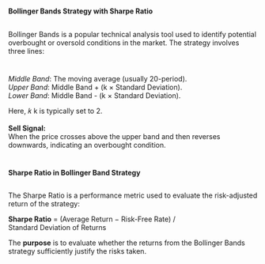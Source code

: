 #
**Bollinger Bands Strategy with Sharpe Ratio**
##
Bollinger Bands is a popular technical analysis tool used to identify potential overbought or oversold conditions in the market. The strategy involves three lines:
#
*Middle Band*: The moving average (usually 20-period).<br />
*Upper Band*: Middle Band + (k × Standard Deviation).<br />
*Lower Band*: Middle Band - (k × Standard Deviation).<br />

Here, 
𝑘
k is typically set to 2.<br />
<br />
**Sell Signal:** <br /> When the price crosses above the upper band and then reverses downwards, indicating an overbought condition.

#
**Sharpe Ratio in Bollinger Band Strategy**

##
The Sharpe Ratio is a performance metric used to evaluate the risk-adjusted return of the strategy:<br /> 

**Sharpe Ratio** = (Average Return − Risk-Free Rate) /  Standard Deviation of Returns <br /> 

The **purpose** is to evaluate whether the returns from the Bollinger Bands strategy sufficiently justify the risks taken.

 

